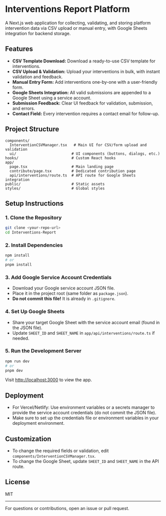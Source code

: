 # Interventions Report Platform

A Next.js web application for collecting, validating, and storing platform intervention data via CSV upload or manual entry, with Google Sheets integration for backend storage.

## Features

- **CSV Template Download:** Download a ready-to-use CSV template for interventions.
- **CSV Upload & Validation:** Upload your interventions in bulk, with instant validation and feedback.
- **Manual Entry Form:** Add interventions one-by-one with a user-friendly form.
- **Google Sheets Integration:** All valid submissions are appended to a Google Sheet using a service account.
- **Submission Feedback:** Clear UI feedback for validation, submission, and errors.
- **Contact Field:** Every intervention requires a contact email for follow-up.

## Project Structure

```
components/
  InterventionCSVManager.tsx   # Main UI for CSV/form upload and validation
  ui/                         # UI components (buttons, dialogs, etc.)
hooks/                        # Custom React hooks
app/
  page.tsx                    # Main landing page
  contribute/page.tsx         # Dedicated contribution page
  api/interventions/route.ts  # API route for Google Sheets integration
public/                       # Static assets
styles/                       # Global styles
```

## Setup Instructions

### 1. Clone the Repository
```sh
git clone <your-repo-url>
cd Interventions-Report
```

### 2. Install Dependencies
```sh
npm install
# or
pnpm install
```

### 3. Add Google Service Account Credentials
- Download your Google service account JSON file.
- Place it in the project root (same folder as `package.json`).
- **Do not commit this file!** It is already in `.gitignore`.

### 4. Set Up Google Sheets
- Share your target Google Sheet with the service account email (found in the JSON file).
- Update `SHEET_ID` and `SHEET_NAME` in `app/api/interventions/route.ts` if needed.

### 5. Run the Development Server
```sh
npm run dev
# or
pnpm dev
```
Visit [http://localhost:3000](http://localhost:3000) to view the app.

## Deployment
- For Vercel/Netlify: Use environment variables or a secrets manager to provide the service account credentials (do not commit the JSON file).
- Make sure to set up the credentials file or environment variables in your deployment environment.


## Customization
- To change the required fields or validation, edit `components/InterventionCSVManager.tsx`.
- To change the Google Sheet, update `SHEET_ID` and `SHEET_NAME` in the API route.

## License
MIT

---

For questions or contributions, open an issue or pull request.
